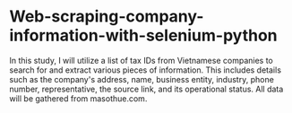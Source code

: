 # Web-scraping-company-information-with-selenium-python
In this study, I will utilize a list of tax IDs from Vietnamese companies to search for and extract various pieces of information. This includes details such as the company's address, name, business entity, industry, phone number, representative, the source link, and its operational status. All data will be gathered from masothue.com.

